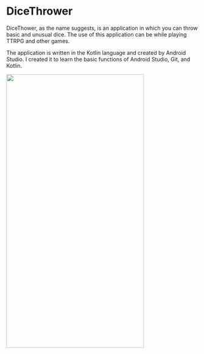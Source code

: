 # DiceThrower

DiceThower, as the name suggests, is an application in which you can throw basic and unusual dice. The use of this application can be while playing TTRPG and other games.

The application is written in the Kotlin language and created by Android Studio. I created it to learn the basic functions of Android Studio, Git, and Kotlin.


<img src="https://user-images.githubusercontent.com/98493408/212284135-a48f97f6-ba0d-432a-8213-de120f93e7a0.jpg" width="361" height="720">



